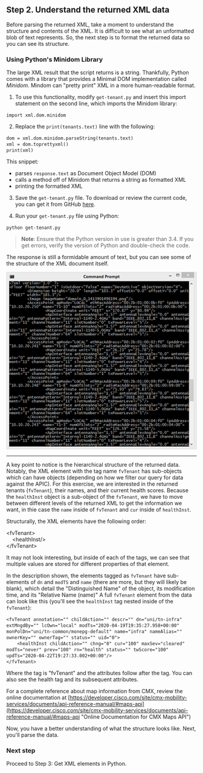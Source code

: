 ## Step 2. Understand the returned XML data

Before parsing the returned XML, take a moment to understand the structure and contents of the XML. It is difficult to see what an unformatted blob of text represents. So, the next step is to format the returned data so you can see its structure.

### Using Python's Minidom Library

The large XML result that the script returns is a string. Thankfully, Python comes with a library that provides a Minimal DOM implementation called *Minidom*. Mindom can "pretty print" XML in a more human-readable format.

1. To use this functionality, modify `get-tenant.py` and insert this import statement on the second line, which imports the Minidom library:
```
import xml.dom.minidom
```
2. Replace the `print(tenants.text)` line with the following:
```
dom = xml.dom.minidom.parseString(tenants.text)
xml = dom.toprettyxml()
print(xml)
```
This snippet:
- parses `response.text` as Document Object Model (DOM)
- calls a method off of Minidom that returns a string as formatted XML
- printing the formatted XML
3. Save the `get-tenant.py` file. To download or review the current code, you can get it from GitHub <a href="https://github.com/CiscoDevNet/coding-skills-sample-code/blob/master/coding201-parsing-xml/get-ap-xml-2.py" target="_blank">here</a>.

4. Run your `get-tenant.py` file using Python:
```
python get-tenant.py
```
> **Note**: Ensure that the Python version in use is greater than 3.4.  If you get errors, verify the version of Python and double-check the code.
 
The response is still a formidable amount of text, but you can see some of the structure of the XML document itself.

![](assets/images/xml-output-pretty.png)

----------

A key point to notice is the hierarchical structure of the returned data. Notably, the XML element with the tag name `fvTenant` has sub-objects which can have objects (depending on how we filter our query for data against the APIC). For this exercise, we are interested in the returned tenants (`fvTenant`), their names, and their current health scores.  Because the `healthInst` object is a sub-object of the `fvTenant`, we have to move between different levels of the returned XML to get the information we want, in thie case the `name` inside of `fvTenant` and `cur` inside of `healthInst`.

Structurally, the XML elements have the following order:

&lt;fvTenant&gt;<br/>
&nbsp;&nbsp;&nbsp;&nbsp;&lt;healthInst/&gt;<br/>
&lt;/fvTenant&gt;<br/>

It may not look interesting, but inside of each of the tags, we can see that multiple values are stored for different properties of that element.

In the description shown, the elements tagged as `fvTenant` have sub-elements of `dn` and `modTS` and `name` (there are more, but they will likely be blank), which detail the "Distinguished Name" of the object, its modification time, and its "Relative Name (name)"  A full `fvTenant` element from the data can look like this (you'll see the `healthInst` tag nested inside of the `fvTenant`):
```
<fvTenant annotation="" childAction="" descr="" dn="uni/tn-infra" extMngdBy="" lcOwn="local" modTs="2020-04-19T19:35:27.958+00:00" monPolDn="uni/tn-common/monepg-default" name="infra" nameAlias="" ownerKey="" ownerTag="" status="" uid="0">
    <healthInst childAction="" chng="0" cur="100" maxSev="cleared" modTs="never" prev="100" rn="health" status="" twScore="100" updTs="2020-04-22T19:27:33.002+00:00"/>
</fvTenant>
```
Where the tag is "fvTenant" and the attributes follow after the tag.  You can also see the health tag and its subsequent attributes.

For a complete reference about map information from CMX, review the online documentation at [https://developer.cisco.com/site/cmx-mobility-services/documents/api-reference-manual/#maps-api](https://developer.cisco.com/site/cmx-mobility-services/documents/api-reference-manual/#maps-api "Online Documentation for CMX Maps API")

Now, you have a better understanding of what the structure looks like. Next, you'll parse the data.

### Next step

Proceed to Step 3: Get XML elements in Python.

